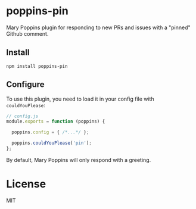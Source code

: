 # poppins-pin

Mary Poppins plugin for responding to new PRs and issues with a "pinned" Github comment.


## Install

`npm install poppins-pin`

## Configure

To use this plugin, you need to load it in your config file with `couldYouPlease`:

```javascript
// config.js
module.exports = function (poppins) {

  poppins.config = { /*...*/ };

  poppins.couldYouPlease('pin');
};
```

By default, Mary Poppins will only respond with a greeting.

# License
MIT
